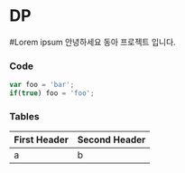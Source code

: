 # DP
#Lorem ipsum
안녕하세요
동아 프로젝트 입니다.

### Code
```javascript
var foo = 'bar';
if(true) foo = 'foo';
```

### Tables
First Header | Second Header
------------ | ------------
a|b

